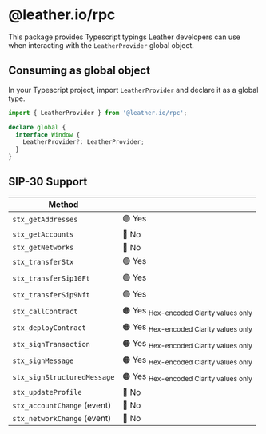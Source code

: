 # @leather.io/rpc

This package provides Typescript typings Leather developers can use when interacting with the `LeatherProvider` global object.

## Consuming as global object

In your Typescript project, import `LeatherProvider` and declare it as a global type.

```ts
import { LeatherProvider } from '@leather.io/rpc';

declare global {
  interface Window {
    LeatherProvider?: LeatherProvider;
  }
}
```

## SIP-30 Support

| Method                     |        |
|----------------------------|------- |
| `stx_getAddresses`         | 🟢 Yes |
| `stx_getAccounts`          | 🔴 No |
| `stx_getNetworks`          | 🔴 No |
| `stx_transferStx`          | 🟢 Yes |
| `stx_transferSip10Ft`      | 🟢 Yes |
| `stx_transferSip9Nft`      | 🟢 Yes |
| `stx_callContract`         | 🟠 Yes <sub>Hex-encoded Clarity values only</sub> |
| `stx_deployContract`       | 🟠 Yes <sub>Hex-encoded Clarity values only</sub> |
| `stx_signTransaction`      | 🟠 Yes <sub>Hex-encoded Clarity values only</sub> |
| `stx_signMessage`          | 🟠 Yes <sub>Hex-encoded Clarity values only</sub> |
| `stx_signStructuredMessage` | 🟠 Yes <sub>Hex-encoded Clarity values only</sub> |
| `stx_updateProfile`        | 🔴 No |
| `stx_accountChange` (event) | 🔴 No |
| `stx_networkChange` (event) | 🔴 No |

